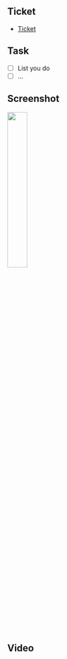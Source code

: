 ## Ticket
- [Ticket]()

## Task
- [ ] List you do
- [ ] ...

## Screenshot
<img src="" width=30% height=30%>

## Video
